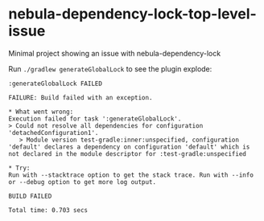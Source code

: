# nebula-dependency-lock-top-level-issue
Minimal project showing an issue with nebula-dependency-lock

Run `./gradlew generateGlobalLock` to see the plugin explode:

```
:generateGlobalLock FAILED

FAILURE: Build failed with an exception.

* What went wrong:
Execution failed for task ':generateGlobalLock'.
> Could not resolve all dependencies for configuration 'detachedConfiguration1'.
   > Module version test-gradle:inner:unspecified, configuration 'default' declares a dependency on configuration 'default' which is not declared in the module descriptor for :test-gradle:unspecified

* Try:
Run with --stacktrace option to get the stack trace. Run with --info or --debug option to get more log output.

BUILD FAILED

Total time: 0.703 secs
```
